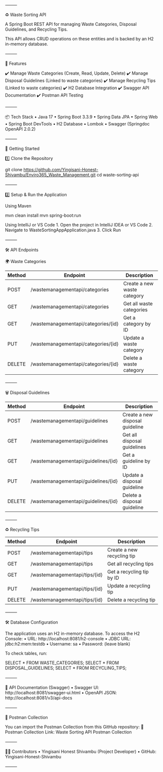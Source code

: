 ⸻

♻️ Waste Sorting API

A Spring Boot REST API for managing Waste Categories, Disposal Guidelines, and Recycling Tips.

This API allows CRUD operations on these entities and is backed by an H2 in-memory database.

⸻

📌 Features

✔️ Manage Waste Categories (Create, Read, Update, Delete)
✔️ Manage Disposal Guidelines (Linked to waste categories)
✔️ Manage Recycling Tips (Linked to waste categories)
✔️ H2 Database Integration
✔️ Swagger API Documentation
✔️ Postman API Testing

⸻

📦 Tech Stack
	•	Java 17
	•	Spring Boot 3.3.9
	•	Spring Data JPA
	•	Spring Web
	•	Spring Boot DevTools
	•	H2 Database
	•	Lombok
	•	Swagger (Springdoc OpenAPI 2.0.2)

⸻

🚀 Getting Started

1️⃣ Clone the Repository

git clone https://github.com/Yingisani-Honest-Shivambu/Enviro365_Waste_Management.git
cd waste-sorting-api



⸻

2️⃣ Setup & Run the Application

Using Maven

mvn clean install
mvn spring-boot:run

Using IntelliJ or VS Code
	1.	Open the project in IntelliJ IDEA or VS Code
	2.	Navigate to WasteSortingAppApplication.java
	3.	Click Run

⸻

🛠 API Endpoints

🌍 Waste Categories

| Method	| Endpoint	                      |Description                    |
|---------------|-------------------------------------|-------------------------------|
|POST	        |/wastemanagementapi/categories	      |Create a new waste category    |
|GET	        |/wastemanagementapi/categories	      |Get all waste categories       |
|GET	        |/wastemanagementapi/categories/{id}  |Get a category by ID           |
|PUT	        |/wastemanagementapi/categories/{id}  |Update a waste category        |
|DELETE         |/wastemanagementapi/categories/{id}  |Delete a waste category        |



⸻

🗑️ Disposal Guidelines

| Method	| Endpoint	                      |Description                    |
|---------------|-------------------------------------|-------------------------------|
|POST		|/wastemanagementapi/guidelines	      |Create a new disposal guideline|
|GET		|/wastemanagementapi/guidelines       |Get all disposal guidelines    |
|GET		|/wastemanagementapi/guidelines/{id}  |Get a guideline by ID          |
|PUT		|/wastemanagementapi/guidelines/{id}  |Update a disposal guideline    |
|DELETE		|/wastemanagementapi/guidelines/{id}  |Delete a disposal guideline    |



⸻

♻️ Recycling Tips

| Method	| Endpoint	                      |Description                    |
|---------------|-------------------------------------|-------------------------------|
|POST		|/wastemanagementapi/tips	      |Create a new recycling tip     |
|GET		|/wastemanagementapi/tips	      |Get all recycling tips         | 
|GET		|/wastemanagementapi/tips/{id}	      |Get a recycling tip by ID      |
|PUT		|/wastemanagementapi/tips/{id}	      |Update a recycling tip         |
|DELETE		|/wastemanagementapi/tips/{id}	      |Delete a recycling tip         |



⸻

🛠 Database Configuration

The application uses an H2 in-memory database.
To access the H2 Console:
	•	URL: http://localhost:8081/h2-console
	•	JDBC URL: jdbc:h2:mem:testdb
	•	Username: sa
	•	Password: (leave blank)

To check tables, run:

SELECT * FROM WASTE_CATEGORIES;
SELECT * FROM DISPOSAL_GUIDELINES;
SELECT * FROM RECYCLING_TIPS;



⸻

📖 API Documentation (Swagger)
	•	Swagger UI: http://localhost:8081/swagger-ui.html
	•	OpenAPI JSON: http://localhost:8081/v3/api-docs

⸻

📮 Postman Collection

You can import the Postman Collection from this GitHub repository:
📌 Postman Collection Link:
Waste Sorting API Postman Collection

⸻

👨‍💻 Contributors
	•	Yingisani Honest Shivambu (Project Developer)
	•	GitHub: Yingisani-Honest-Shivambu

⸻
